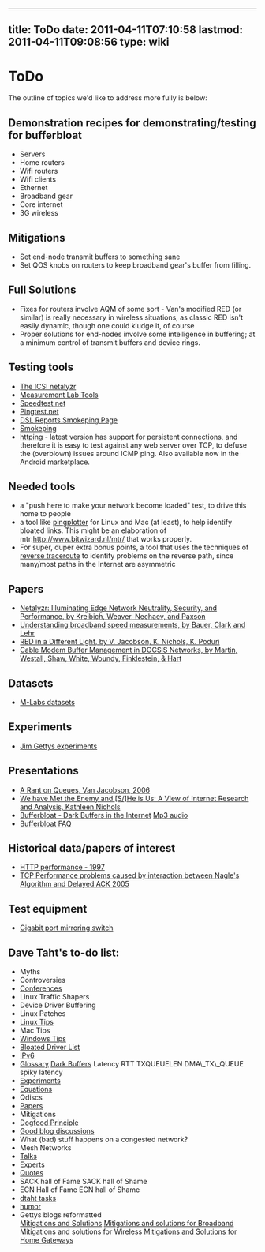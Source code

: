 
---
title: ToDo
date: 2011-04-11T07:10:58
lastmod: 2011-04-11T09:08:56
type: wiki
---
ToDo
====

The outline of topics we'd like to address more fully is below:

Demonstration recipes for demonstrating/testing for bufferbloat
---------------------------------------------------------------

-   Servers
-   Home routers
-   Wifi routers
-   Wifi clients
-   Ethernet
-   Broadband gear
-   Core internet
-   3G wireless

Mitigations
-----------

-   Set end-node transmit buffers to something sane
-   Set QOS knobs on routers to keep broadband gear's buffer
    from filling.

Full Solutions
--------------

-   Fixes for routers involve AQM of some sort - Van's modified RED
    (or similar) is really necessary in wireless situations, as classic
    RED isn't easily dynamic, though one could kludge it, of course
-   Proper solutions for end-nodes involve some intelligence in
    buffering; at a minimum control of transmit buffers and
    device rings.

Testing tools
-------------

-   [The ICSI netalyzr](http://netalyzr.icsi.berkeley.edu/)
-   [Measurement Lab
    Tools](http://www.measurementlab.net/measurement-lab-tools)
-   [Speedtest.net](http://www.speedtest.net/)
-   [Pingtest.net](http://www.pingtest.net/)
-   [DSL Reports Smokeping Page](http://www.dslreports.com/smokeping)
-   [Smokeping](http://oss.oetiker.ch/smokeping/)
-   [httping](http://www.vanheusden.com/httping/) - latest version has
    support for persistent connections, and therefore it is easy to test
    against any web server over TCP, to defuse the (overblown) issues
    around ICMP ping. Also available now in the Android marketplace.

Needed tools
------------

-   a "push here to make your network become loaded" test, to drive this
    home to people
-   a tool like [pingplotter](http://www.pingplotter.com/profile.html)
    for Linux and Mac (at least), to help identify bloated links. This
    might be an elaboration of mtr:http://www.bitwizard.nl/mtr/ that
    works properly.
-   For super, duper extra bonus points, a tool that uses the techniques
    of [reverse
    traceroute](http://www.cs.washington.edu/research/networking/astronomy/reverse-traceroute.html)
    to identify problems on the reverse path, since many/most paths in
    the Internet are asymmetric

Papers
------

-   [Netalyzr: Illuminating Edge Network Neutrality, Security, and
    Performance, by Kreibich, Weaver, Nechaev, and
    Paxson](http://www.icsi.berkeley.edu/cgi-bin/pubs/publication.pl?ID=002876)
-   [Understanding broadband speed measurements, by Bauer, Clark and
    Lehr](http://mitas.csail.mit.edu/papers/Bauer_Clark_Lehr_Broadband_Speed_Measurements.pdf)
-   [RED in a Different Light, by V. Jacobson, K. Nichols, K.
    Poduri](http://mirrors.bufferbloat.net/RelevantPapers/Red_in_a_different_light.pdf)
-   [Cable Modem Buffer Management in DOCSIS Networks, by Martin,
    Westall, Shaw, White, Woundy, Finklestein, &
    Hart](http://www.cs.clemson.edu/~jmarty/papers/PID1154937.pdf)

Datasets
--------

-   [M-Labs datasets](http://www.measurementlab.net/data)

Experiments
-----------

-   [Jim Gettys
    experiments](http://people.freedesktop.org/~jg/Experiments/)

Presentations
-------------

-   [A Rant on Queues, Van Jacobson,
    2006](http://pollere.net/Pdfdocs/QrantJul06.pdf)
-   [We have Met the Enemy and \[S/\]He is Us: A View of Internet
    Research and Analysis, Kathleen
    Nichols](http://pollere.net/Pdfdocs/bcit_6.2001.pdf)
-   [Bufferbloat - Dark Buffers in the
    Internet](https://www.bufferbloat.net/documents/1) [Mp3
    audio](http://mirrors.bufferbloat.net/Talks/BellLabs01192011/murray_hill01192011_Bufferbloat_Talk_Edited_For_brevity.mp3)
-   [Bufferbloat FAQ](http://gettys.wordpress.com/bufferbloat-faq/)

Historical data/papers of interest
----------------------------------

-   [HTTP performance -
    1997](http://www.w3.org/Protocols/HTTP/Performance/)
-   [TCP Performance problems caused by interaction between Nagle's
    Algorithm and Delayed ACK
    2005](http://www.stuartcheshire.org/papers/NagleDelayedAck/)

Test equipment
--------------

-   [Gigabit port mirroring
    switch](http://www.dual-comm.com/gigabit_port-mirroring-LAN_switch.htm)

Dave Taht's to-do list:
-----------------------

-   <link>Myths</link>
-   <link>Controversies</link>
-   [Conferences](Conferences.md)
-   <link>Linux Traffic Shapers</link>
-   <link>Device Driver Buffering</link>
-   <link>Linux Patches</link>
-   [Linux Tips](Linux_Tips.md)
-   <link>Mac Tips</link>
-   [Windows Tips](Windows_Tips.md)
-   [Bloated Driver List](Bloated_Driver_List.md)
-   [IPv6](IPv6.md)
-   [Glossary](Glossary.md) [Dark Buffers](Dark_buffers.md) <link>Latency</link>
    <link>RTT</link> <link>TXQUEUELEN</link> <link>DMA\_TX\_QUEUE</link>
    <link>spiky latency</link>
-   [Experiments](Experiments.md)
-   [Equations](Equations.md)
-   <link>Qdiscs</link>
-   [Papers](Papers.md)
-   <link>Mitigations</link>
-   [Dogfood Principle](Dogfood_Principle.md)
-   [Good blog discussions](Good_blog_discussions.md)
-   <link>What (bad) stuff happens on a congested network?</link>
-   <link>Mesh Networks</link>
-   [Talks](Talks.md)
-   [Experts](Experts.md)
-   [Quotes](Quotes.md)
-   <link>SACK hall of Fame</link> <link>SACK hall of Shame</link>
-   <link>ECN Hall of Fame</link> <link>ECN hall of Shame</link>
-   [dtaht tasks](Dtaht_tasks.md)
-   [humor](Humor.md)
-   Gettys blogs reformatted\
    [Mitigations and Solutions](Mitigations_and_Solutions.md) [Mitigations and solutions for Broadband](Mitigations_and_solutions_for_Broadband.md) <link>Mitigations and solutions for
    Wireless</link> [Mitigations and Solutions for Home Gateways](Mitigations_and_Solutions_for_Home_Gateways.md)

